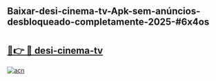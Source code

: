## Baixar-desi-cinema-tv-Apk-sem-anúncios-desbloqueado-completamente-2025-#6x4os

# <h2><a href="https://ainizakaria.my?title=desi-cinema-tv&ref=20M">🔗👉 🔴 desi-cinema-tv</a></h2>

[![acn](https://github.com/user-attachments/assets/0f9c940e-d8b0-45ae-aac7-cd30a18b3e1c)](https://ainizakaria.my?title=desi-cinema-tv&ref=20M)

